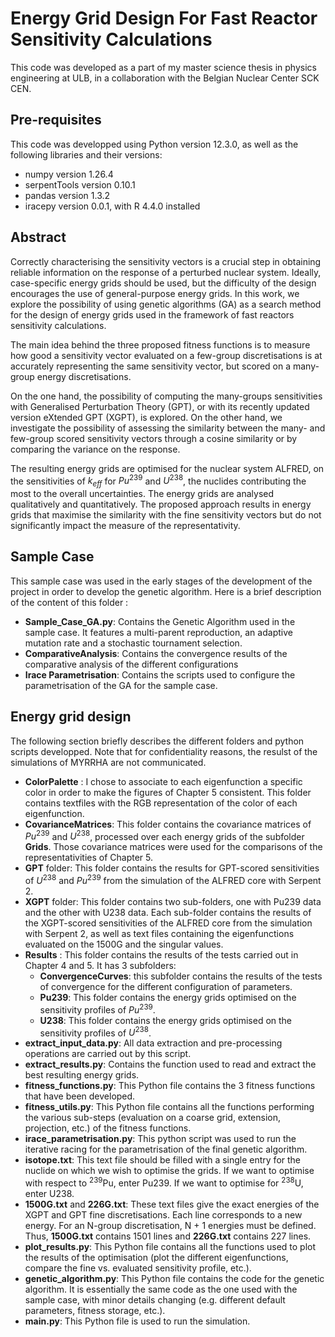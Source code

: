 # Energy Grid Design For Fast Reactor Sensitivity Calculations 

This code was developed as a part of my master science thesis in physics engineering at ULB, in a collaboration with the Belgian Nuclear Center SCK CEN. 

## Pre-requisites

This code was developped using Python version 12.3.0, as well as the following libraries and their versions:
- numpy version 1.26.4
- serpentTools version 0.10.1
- pandas version 1.3.2
- iracepy version 0.0.1, with R 4.4.0 installed

## Abstract

Correctly characterising the sensitivity vectors is a crucial step in obtaining reliable information on the response of a perturbed nuclear system. Ideally, case-specific energy grids should be used, but the difficulty of the design encourages the use of general-purpose energy grids. In this work, we explore the possibility of using genetic algorithms (GA) as a search method for the design of energy grids used in the framework of fast reactors sensitivity calculations.

The main idea behind the three proposed fitness functions is to measure how good a sensitivity vector evaluated on a few-group discretisations is at accurately representing the same sensitivity vector, but scored on a many-group energy discretisations.

On the one hand, the possibility of computing the many-groups sensitivities with Generalised Perturbation Theory (GPT), or with its recently updated version eXtended GPT (XGPT), is explored. On the other hand, we investigate the possibility of assessing the similarity between the many- and few-group scored sensitivity vectors through a cosine similarity or by comparing the variance on the response.

 The resulting energy grids are optimised for the nuclear system ALFRED, on the sensitivities of $k_{eff}$ for $Pu^{239}$ and $U^{238}$, the nuclides contributing the most to the overall uncertainties. The energy grids are analysed qualitatively and quantitatively. The proposed approach results in energy grids that maximise the similarity with the fine sensitivity vectors but do not significantly impact the measure of the representativity. 

## Sample Case
This sample case was used in the early stages of the development of the project in order to develop the genetic algorithm. Here is a brief description of the content of this folder :
- **Sample_Case_GA.py**: Contains the Genetic Algorithm used in the sample case. It features a multi-parent reproduction, an adaptive mutation rate and a stochastic tournament selection.
- **ComparativeAnalysis**: Contains the convergence results of the comparative analysis of the different configurations
- **Irace Parametrisation**: Contains the scripts used to configure the parametrisation of the GA for the sample case.

## Energy grid design
The following section briefly describes the different folders and python scripts developped. Note that for confidentiality reasons, the resulst of the simulations of MYRRHA are not communicated.

- **ColorPalette** : I chose to associate to each eigenfunction a specific color in order to make the figures of Chapter 5 consistent. This folder contains textfiles with the RGB representation of the color of each eigenfunction.
- **CovarianceMatrices**: This folder contains the covariance matrices of $Pu^{239}$ and  $U^{238}$, processed over each energy grids of the subfolder **Grids**. Those covariance matrices were used for the comparisons of the representativities of Chapter 5.
- **GPT** folder: This folder contains the results for GPT-scored sensitivities of $U^{238}$ and $Pu^{239}$ from the simulation of the ALFRED core with Serpent 2.
- **XGPT** folder: This folder contains two sub-folders, one with Pu239 data and the other with U238 data. Each sub-folder contains the results of the XGPT-scored sensitivities of the ALFRED core from the simulation with Serpent 2, as well as text files containing the eigenfunctions evaluated on the 1500G and the singular values.
- **Results** : This folder contains the results of the tests carried out in Chapter 4 and 5. It has 3 subfolders:
  - **ConvergenceCurves**: this subfolder contains the results of the tests of convergence for the different configuration of parameters.
  - **Pu239**: This folder contains the energy grids optimised on the sensitivity profiles of  $Pu^{239}$.
  - **U238**: This folder contains the energy grids optimised on the sensitivity profiles of  $U^{238}$.    
- **extract_input_data.py**: All data extraction and pre-processing operations are carried out by this script.
- **extract_results.py**: Contains the function used to read and extract the best resulting energy grids.
- **fitness_functions.py**: This Python file contains the 3 fitness functions that have been developed.
- **fitness_utils.py**: This Python file contains all the functions performing the various sub-steps (evaluation on a coarse grid, extension, projection, etc.) of the fitness functions.
- **irace_parametrisation.py**: This python script was used to run the iterative racing for the parametrisation of the final genetic algorithm.
- **isotope.txt**: This text file should be filled with a single entry for the nuclide on which we wish to optimise the grids. If we want to optimise with respect to $^{239}$Pu, enter Pu239. If we want to optimise for $^{238}$U, enter U238.
- **1500G.txt** and **226G.txt**: These text files give the exact energies of the XGPT and GPT fine discretisations. Each line corresponds to a new energy. For an N-group discretisation, N + 1 energies must be defined. Thus, **1500G.txt** contains 1501 lines and **226G.txt** contains 227 lines.
- **plot_results.py**: This Python file contains all the functions used to plot the results of the optimisation (plot the different eigenfunctions, compare the fine vs. evaluated sensitivity profile, etc.).
- **genetic_algorithm.py**: This Python file contains the code for the genetic algorithm. It is essentially the same code as the one used with the sample case, with minor details changing (e.g. different default parameters, fitness storage, etc.).
- **main.py**: This Python file is used to run the simulation.



